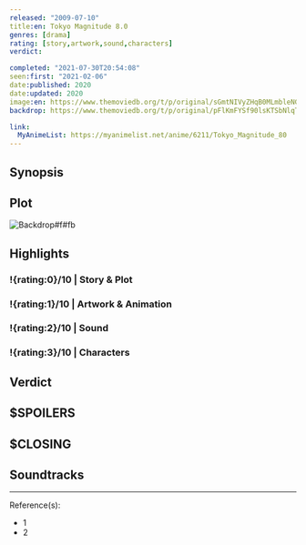 ```yaml
---
released: "2009-07-10"
title:en: Tokyo Magnitude 8.0
genres: [drama]
rating: [story,artwork,sound,characters]
verdict:

completed: "2021-07-30T20:54:08"
seen:first: "2021-02-06"
date:published: 2020
date:updated: 2020
image:en: https://www.themoviedb.org/t/p/original/sGmtNIVyZHqB0MLmbleNG4GmRVV.jpg
backdrop: https://www.themoviedb.org/t/p/original/pFlKmFYSf90lsKTSbNlqTtAQhyN.jpg

link:
  MyAnimeList: https://myanimelist.net/anime/6211/Tokyo_Magnitude_80
---
```



## Synopsis

## Plot

![Backdrop#f#fb](https://www.themoviedb.org/t/p/original/3TupOzrlDOjBLwJqxBy9Zyu4V2d.jpg "Source: TMDB")

## Highlights

### !{rating:0}/10 | Story & Plot

### !{rating:1}/10 | Artwork & Animation

### !{rating:2}/10 | Sound

### !{rating:3}/10 | Characters

## Verdict

## $SPOILERS

## $CLOSING

## Soundtracks

***
Reference(s):

- 1
- 2
